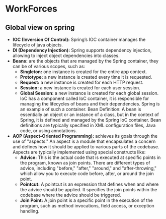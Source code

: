 # WorkForces
## Global view on spring

- **IOC (Inversion Of Control):** Spring’s IOC container manages the lifecycle of java objects.
- **DI (Dependency Injection):** Spring supports dependency injection, allowing to inject object dependencies into classes.
- **Beans:** are the objects that are managed by the Spring container, they can be of various scopes, such as:
    - **Singleton:** one instance is created for the entire app context.
    - **Prototype:** a new instance is created every time it is requested.
    - **Request:** a new instance is created for each HTTP request.
    - **Session:** a new instance is created for each user session.
    - **Global Session:** a new instance is created for each global session.
  IoC has a component called IoC container, it is responsible for managing the lifecycles of beans and their dependencies. Spring is an example of such a container.
Bean Definition: A bean is essentially an object or an instance of a class, but in the context of Spring, it is defined and managed by the Spring IoC container. Bean definitions are typically specified in XML configuration files, Java code, or using annotations.
- **AOP (Aspect-Oriented Programming):** achieves its goals through the use of "aspects." An aspect is a module that encapsulates a concern and defines how it should be applied to various parts of the codebase. Aspects are typically implemented using special constructs like:
    - **Advice:** This is the actual code that is executed at specific points in the program, known as join points. There are different types of advice, including "before," "after," "around," and "after-throwing," which allow you to execute code before, after, or around the join point.
    - **Pointcut:** A pointcut is an expression that defines when and where the advice should be applied. It specifies the join points within the codebase where the advice should be triggered.
    - **Join Point:** A join point is a specific point in the execution of the program, such as method invocations, field access, or exception handling.
